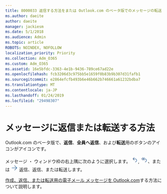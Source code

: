 ```yaml
---
title: 8000033 返信する方法をまたは Outlook.com のベータ版でのメッセージの転送
ms.author: daeite
author: daeite
manager: jackiesm
ms.date: 5/1/2018
ms.audience: Admin
ms.topic: article
ROBOTS: NOINDEX, NOFOLLOW
localization_priority: Priority
ms.collection: Adm_O365
ms.custom: Adm_O365
ms.assetid: 16e5bfdc-3363-4e1b-9436-789ce67ad22e
ms.openlocfilehash: fcb3206d3c975bb5e1659f0b83b9b307d31fafb1
ms.sourcegitcommit: e2864efcfb493b6e46b662b746661a61232bdba7
ms.translationtype: MT
ms.contentlocale: ja-JP
ms.lasthandoff: 01/24/2019
ms.locfileid: "29498307"
---
```

# <a name="how-to-reply-to-or-forward-messages"></a>メッセージに返信または転送する方法

Outlook.com のベータ版で、**返信**、**全員へ返信**、および**転送**用のボタンのアイコンがアイコンです。 
  
メッセージ ・ ウィンドウ枠の右上隅に次のように選択します。 ![返信](media/08ad5200-369a-4a2f-bef5-ebdcbef5545f.png), !["全員へ返信"](media/be5f41a1-dbea-471f-ba5d-7be4256922d2.png)、または ![転送](media/29fd06ec-1642-40d1-8faa-ec437ef156fc.png) 返信、返信、または転送します。 
  
[作成、返信、または転送用の電子メール メッセージを Outlook.com](https://go.microsoft.com/fwlink/p/?linkid=873141)する方法について説明します。
  


